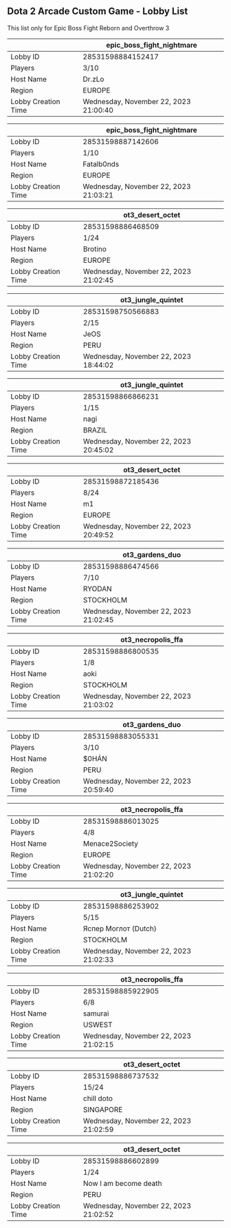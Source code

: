## Dota 2 Arcade Custom Game - Lobby List

This list only for Epic Boss Fight Reborn and Overthrow 3

|  | epic_boss_fight_nightmare |
| ------ | ------ |
| Lobby ID | 28531598884152417 |
| Players | 3/10 |
| Host Name | Dr.zLo |
| Region | EUROPE |
| Lobby Creation Time | Wednesday, November 22, 2023 21:00:40 |


|  | epic_boss_fight_nightmare |
| ------ | ------ |
| Lobby ID | 28531598887142606 |
| Players | 1/10 |
| Host Name | Fatalb0nds |
| Region | EUROPE |
| Lobby Creation Time | Wednesday, November 22, 2023 21:03:21 |


|  | ot3_desert_octet |
| ------ | ------ |
| Lobby ID | 28531598886468509 |
| Players | 1/24 |
| Host Name | Brotino |
| Region | EUROPE |
| Lobby Creation Time | Wednesday, November 22, 2023 21:02:45 |


|  | ot3_jungle_quintet |
| ------ | ------ |
| Lobby ID | 28531598750566883 |
| Players | 2/15 |
| Host Name | JeOS |
| Region | PERU |
| Lobby Creation Time | Wednesday, November 22, 2023 18:44:02 |


|  | ot3_jungle_quintet |
| ------ | ------ |
| Lobby ID | 28531598866866231 |
| Players | 1/15 |
| Host Name | nagi |
| Region | BRAZIL |
| Lobby Creation Time | Wednesday, November 22, 2023 20:45:02 |


|  | ot3_desert_octet |
| ------ | ------ |
| Lobby ID | 28531598872185436 |
| Players | 8/24 |
| Host Name | m1 |
| Region | EUROPE |
| Lobby Creation Time | Wednesday, November 22, 2023 20:49:52 |


|  | ot3_gardens_duo |
| ------ | ------ |
| Lobby ID | 28531598886474566 |
| Players | 7/10 |
| Host Name | RYODAN |
| Region | STOCKHOLM |
| Lobby Creation Time | Wednesday, November 22, 2023 21:02:45 |


|  | ot3_necropolis_ffa |
| ------ | ------ |
| Lobby ID | 28531598886800535 |
| Players | 1/8 |
| Host Name | aoki |
| Region | STOCKHOLM |
| Lobby Creation Time | Wednesday, November 22, 2023 21:03:02 |


|  | ot3_gardens_duo |
| ------ | ------ |
| Lobby ID | 28531598883055331 |
| Players | 3/10 |
| Host Name | $0HÁN |
| Region | PERU |
| Lobby Creation Time | Wednesday, November 22, 2023 20:59:40 |


|  | ot3_necropolis_ffa |
| ------ | ------ |
| Lobby ID | 28531598886013025 |
| Players | 4/8 |
| Host Name | Menace2Society |
| Region | EUROPE |
| Lobby Creation Time | Wednesday, November 22, 2023 21:02:20 |


|  | ot3_jungle_quintet |
| ------ | ------ |
| Lobby ID | 28531598886253902 |
| Players | 5/15 |
| Host Name | Яспер Моглот (Dutch) |
| Region | STOCKHOLM |
| Lobby Creation Time | Wednesday, November 22, 2023 21:02:33 |


|  | ot3_necropolis_ffa |
| ------ | ------ |
| Lobby ID | 28531598885922905 |
| Players | 6/8 |
| Host Name | samurai |
| Region | USWEST |
| Lobby Creation Time | Wednesday, November 22, 2023 21:02:15 |


|  | ot3_desert_octet |
| ------ | ------ |
| Lobby ID | 28531598886737532 |
| Players | 15/24 |
| Host Name | chill doto |
| Region | SINGAPORE |
| Lobby Creation Time | Wednesday, November 22, 2023 21:02:59 |


|  | ot3_desert_octet |
| ------ | ------ |
| Lobby ID | 28531598886602899 |
| Players | 1/24 |
| Host Name | Now I am become death |
| Region | PERU |
| Lobby Creation Time | Wednesday, November 22, 2023 21:02:52 |


